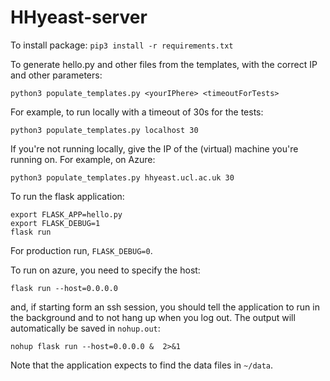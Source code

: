 # HHyeast-server

To install package: `pip3 install -r requirements.txt`

To generate hello.py and other files from the templates, with the correct IP and other parameters: 
```
python3 populate_templates.py <yourIPhere> <timeoutForTests>
```
For example, to run locally with a timeout of 30s for the tests:
```
python3 populate_templates.py localhost 30
```
If you're not running locally, give the IP of the (virtual) machine you're running on.
For example, on Azure:
```
python3 populate_templates.py hhyeast.ucl.ac.uk 30
```

To run the flask application: 
```
export FLASK_APP=hello.py
export FLASK_DEBUG=1
flask run
```
For production run, `FLASK_DEBUG=0`.

To run on azure, you need to specify the host:
```
flask run --host=0.0.0.0
```
and, if starting form an ssh session, you should tell the application to run in the background
and to not hang up when you log out. The output will automatically be saved in `nohup.out`:
```
nohup flask run --host=0.0.0.0 &  2>&1
```

Note that the application expects to find the data files in `~/data`.
